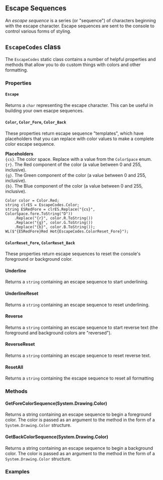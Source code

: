 ## Escape Sequences
An *escape sequence* is a series (or "sequence") of characters beginning with the 
escape character. Escape sequences are sent to the console to control various 
forms of styling.

## `EscapeCodes` class
The `EscapeCodes` static class contains a number of helpful properties and 
methods that allow you to do custom things with colors and other formatting.

### Properties

#### `Escape`
Returns a `char` representing the escape character. This can be useful in building 
your own esacpe sequences.

#### `Color`, `Color_Fore`, `Color_Back`
These properties return escape sequence "templates", which have placeholders that you 
can replace with color values to make a complete color escape sequence.

**Placeholders**  
`{cs}`. The color space. Replace with a value from the `ColorSpace` enum.  
`{r}`. The Red component of the color (a value between 0 and 255, inclusive).  
`{g}`. The Green component of the color (a value between 0 and 255, inclusive).  
`{b}`. The Blue component of the color (a value between 0 and 255, inclusive).

```
Color color = Color.Red;
string clrES = EscapeCodes.Color;
string ESRedFore = clrES.Replace("{cs}", ColorSpace.fore.ToString("D"))
	.Replace("{r}", color.R.ToString())
	.Replace("{g}", color.G.ToString())
	.Replace("{b}", color.B.ToString());
WL($"{ESRedFore}Red Hot{EscapeCodes.ColorReset_Fore}");
```


#### `ColorReset_Fore`, `ColorReset_Back`
These properties return escape sequences to reset the console's foreground or 
background color.

#### Underline
Returns a `string` containing an escape sequence to start underlining.

#### UnderlineReset
Returns a `string` containing an escape sequence to reset underlining.

#### Reverse
Returns a `string` containing an escape sequence to start reverse text 
(the foreground and background colors are "reversed").

#### ReverseReset
Returns a `string` containing an escape sequence to reset reverse text.

#### ResetAll
Returns a `string` containing the escape sequence to reset all formatting

### Methods
#### GetForeColorSequence(System.Drawing.Color)
Returns a string containing an escape sequence to begin a foreground color. 
The color is passed as an argument to the method in the form of a 
`System.Drawing.Color` structure.

#### GetBackColorSequence(System.Drawing.Color)
Returns a string containing an escape sequence to begin a background color. 
The color is passed as an argument to the method in the form of a 
`System.Drawing.Color` structure.


### Examples
